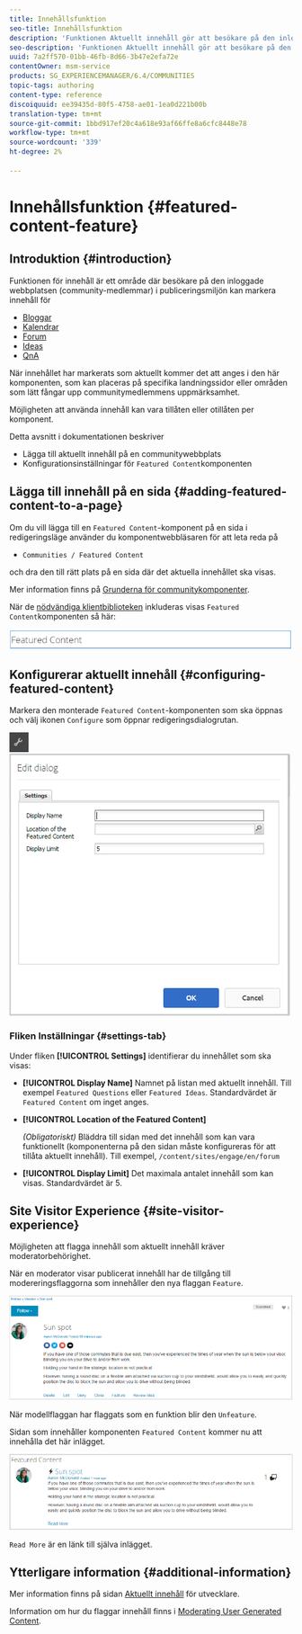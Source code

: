 ```yaml
---
title: Innehållsfunktion
seo-title: Innehållsfunktion
description: 'Funktionen Aktuellt innehåll gör att besökare på den inloggade webbplatsen kan markera innehåll '
seo-description: 'Funktionen Aktuellt innehåll gör att besökare på den inloggade webbplatsen kan markera innehåll '
uuid: 7a2ff570-01bb-46fb-8d66-3b47e2efa72e
contentOwner: msm-service
products: SG_EXPERIENCEMANAGER/6.4/COMMUNITIES
topic-tags: authoring
content-type: reference
discoiquuid: ee39435d-80f5-4758-ae01-1ea0d221b00b
translation-type: tm+mt
source-git-commit: 1bbd917ef20c4a618e93af66ffe8a6cfc8448e78
workflow-type: tm+mt
source-wordcount: '339'
ht-degree: 2%

---
```



# Innehållsfunktion {#featured-content-feature}

## Introduktion {#introduction}

Funktionen för innehåll är ett område där besökare på den inloggade webbplatsen (community-medlemmar) i publiceringsmiljön kan markera innehåll för

* [Bloggar](blog-feature.md)
* [Kalendrar](calendar.md)
* [Forum](forum.md)
* [Ideas](ideation-feature.md)
* [QnA](working-with-qna.md)

När innehållet har markerats som aktuellt kommer det att anges i den här komponenten, som kan placeras på specifika landningssidor eller områden som lätt fångar upp communitymedlemmens uppmärksamhet.

Möjligheten att använda innehåll kan vara tillåten eller otillåten per komponent.

Detta avsnitt i dokumentationen beskriver

* Lägga till aktuellt innehåll på en communitywebbplats
* Konfigurationsinställningar för `Featured Content`komponenten

## Lägga till innehåll på en sida {#adding-featured-content-to-a-page}

Om du vill lägga till en `Featured Content`-komponent på en sida i redigeringsläge använder du komponentwebbläsaren för att leta reda på

* `Communities / Featured Content`

och dra den till rätt plats på en sida där det aktuella innehållet ska visas.

Mer information finns på [Grunderna för communitykomponenter](basics.md).

När de [nödvändiga klientbiblioteken](essentials-featured.md#essentials-for-client-side) inkluderas visas `Featured Content`komponenten så här:

![chlimage_1-13](assets/chlimage_1-13.png)

## Konfigurerar aktuellt innehåll {#configuring-featured-content}

Markera den monterade `Featured Content`-komponenten som ska öppnas och välj ikonen `Configure` som öppnar redigeringsdialogrutan.

![chlimage_1-14](assets/chlimage_1-14.png) ![chlimage_1-15](assets/chlimage_1-15.png)

### Fliken Inställningar {#settings-tab}

Under fliken **[!UICONTROL Settings]** identifierar du innehållet som ska visas:

* **[!UICONTROL Display Name]**
Namnet på listan med aktuellt innehåll. Till exempel 
`Featured Questions` eller `Featured Ideas`. Standardvärdet är `Featured Content` om inget anges.

* **[!UICONTROL Location of the Featured Content]**

   *(Obligatoriskt)* Bläddra till sidan med det innehåll som kan vara funktionellt (komponenterna på den sidan måste konfigureras för att tillåta aktuellt innehåll). Till exempel, `/content/sites/engage/en/forum`

* **[!UICONTROL Display Limit]**
Det maximala antalet innehåll som kan visas. Standardvärdet är 5.

## Site Visitor Experience {#site-visitor-experience}

Möjligheten att flagga innehåll som aktuellt innehåll kräver moderatorbehörighet.

När en moderator visar publicerat innehåll har de tillgång till modereringsflaggorna som innehåller den nya flaggan `Feature`.

![chlimage_1-16](assets/chlimage_1-16.png)

När modellflaggan har flaggats som en funktion blir den `Unfeature`.

Sidan som innehåller komponenten `Featured Content` kommer nu att innehålla det här inlägget.

![chlimage_1-17](assets/chlimage_1-17.png)

`Read More` är en länk till själva inlägget.

## Ytterligare information {#additional-information}

Mer information finns på sidan [Aktuellt innehåll](essentials-featured.md) för utvecklare.

Information om hur du flaggar innehåll finns i [Moderating User Generated Content](moderate-ugc.md).
